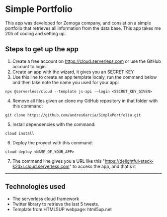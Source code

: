 # Simple Portfolio
This app was developed for Zemoga company, and consist on a simple portfolio that retrieves all information from the data base. This app takes me 20h of coding and setting up.


## Steps to get up the app
1. Create a free account on https://cloud.serverless.com or use the GitHub account to login.
2. Create an app with the wizard, it gives you an SECRET KEY 
3. Use this line to create an app template localy, run the command below and then take note the name you used for your app:
```CMD
npx @serverless/cloud --template js-api -—login <SECRET_KEY_GIVEN>
```
4. Remove all files given an clone my GitHub repository in that folder with this command: 
```CMD
git clone https://github.com/andres6arcia/SimplePortfolio.git
```
5. Install dependencies with the command: 
```CMD
cloud install
```
6. Deploy the proyect with this command:
```CMD
cloud deploy <NAME_OF_YOUR_APP>
```
7. The command line gives you a URL like this "https://delightful-stack-k2dxr.cloud.serverless.com" to access the app, and that's it 
* * *

## Technologies used
* The serverless cloud framework
* Twitter library to retrieve the last 5 tweets.
* Template from HTML5UP webpage: html5up.net




